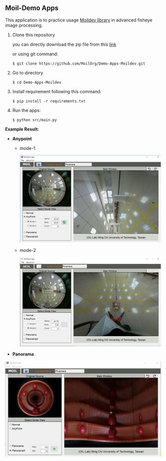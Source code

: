 ## Moil-Demo Apps

This application is to practice usage [Moildev library](https://github.com/MoilOrg/moildev) in advanced fisheye image processing.

1. Clone this repository

   you can directly download the zip file from this [link](https://github.com/MoilOrg/Demo-Apps-Moildev) 

   or using git command:

   ```
   $ git clone https://github.com/MoilOrg/Demo-Apps-Moildev.git
   ```

2. Go to directory

   ```
   $ cd Demo-Apps-Moildev
   ```

3. Install requirement following this command:

   ```
   $ pip install -r requirements.txt
   ```

3. Run the apps:

   ```
   $ python src/main.py
   ```

   

**Example Result:**

- **Anypoint**

  - mode-1

    ![](./Readme/1.png)

  - mode-2

    ![](./Readme/3.png)

    

- **Panorama**

![](./Readme/2.png)


